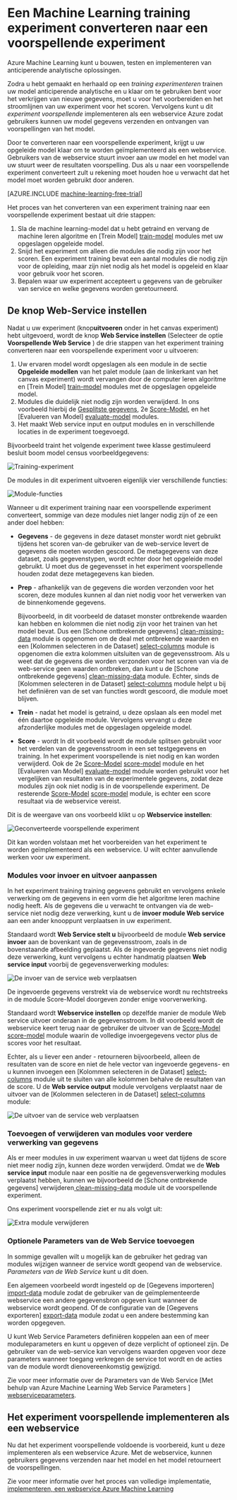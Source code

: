 <properties
    pageTitle="Een Machine Learning training experiment converteren naar een voorspellende experiment | Microsoft Azure"
    description="Het converteren van een Machine Learning training experiment, voor het trainen van uw model anticiperende analytische methoden om een voorspellende experiment die kan worden geïmplementeerd als een webservice gebruikt."
    services="machine-learning"
    documentationCenter=""
    authors="garyericson"
    manager="jhubbard"
    editor="cgronlun"/>

<tags
    ms.service="machine-learning"
    ms.workload="data-services"
    ms.tgt_pltfrm="na"
    ms.devlang="na"
    ms.topic="article"
    ms.date="08/19/2016"
    ms.author="garye"/>

# <a name="convert-a-machine-learning-training-experiment-to-a-predictive-experiment"></a>Een Machine Learning training experiment converteren naar een voorspellende experiment

Azure Machine Learning kunt u bouwen, testen en implementeren van anticiperende analytische oplossingen.

Zodra u hebt gemaakt en herhaald op een *training experimenteren* trainen uw model anticiperende analytische en u klaar om te gebruiken bent voor het verkrijgen van nieuwe gegevens, moet u voor het voorbereiden en het stroomlijnen van uw experiment voor het scoren. Vervolgens kunt u dit *experiment voorspellende* implementeren als een webservice Azure zodat gebruikers kunnen uw model gegevens verzenden en ontvangen van voorspellingen van het model.

Door te converteren naar een voorspellende experiment, krijgt u uw opgeleide model klaar om te worden geïmplementeerd als een webservice. Gebruikers van de webservice stuurt invoer aan uw model en het model van uw stuurt weer de resultaten voorspelling. Dus als u naar een voorspellende experiment converteert zult u rekening moet houden hoe u verwacht dat het model moet worden gebruikt door anderen.

[AZURE.INCLUDE [machine-learning-free-trial](../../includes/machine-learning-free-trial.md)]

Het proces van het converteren van een experiment training naar een voorspellende experiment bestaat uit drie stappen:

1.  Sla de machine learning-model dat u hebt getraind en vervang de machine leren algoritme en [Trein Model] [ train-model] modules met uw opgeslagen opgeleide model.
2.  Snijd het experiment om alleen die modules die nodig zijn voor het scoren. Een experiment training bevat een aantal modules die nodig zijn voor de opleiding, maar zijn niet nodig als het model is opgeleid en klaar voor gebruik voor het scoren.
3.  Bepalen waar uw experiment accepteert u gegevens van de gebruiker van service en welke gegevens worden geretourneerd.

## <a name="set-up-web-service-button"></a>De knop Web-Service instellen

Nadat u uw experiment (knop**uitvoeren** onder in het canvas experiment) hebt uitgevoerd, wordt de knop **Web Service instellen** (Selecteer de optie **Voorspellende Web Service** ) de drie stappen van het experiment training converteren naar een voorspellende experiment voor u uitvoeren:

1.  Uw ervaren model wordt opgeslagen als een module in de sectie **Opgeleide modellen** van het palet module (aan de linkerkant van het canvas experiment) wordt vervangen door de computer leren algoritme en [Trein Model] [ train-model] modules met de opgeslagen opgeleide model.
2.  Modules die duidelijk niet nodig zijn worden verwijderd. In ons voorbeeld hierbij de [Gesplitste gegevens][split], 2e [Score-Model][score-model], en het [Evalueren van Model] [ evaluate-model] modules.
3.  Het maakt Web service input en output modules en in verschillende locaties in de experiment toegevoegd.

Bijvoorbeeld traint het volgende experiment twee klasse gestimuleerd besluit boom model census voorbeeldgegevens:

![Training-experiment][figure1]

De modules in dit experiment uitvoeren eigenlijk vier verschillende functies:

![Module-functies][figure2]

Wanneer u dit experiment training naar een voorspellende experiment converteert, sommige van deze modules niet langer nodig zijn of ze een ander doel hebben:

- **Gegevens** - de gegevens in deze dataset monster wordt niet gebruikt tijdens het scoren van-de gebruiker van de web-service levert de gegevens die moeten worden gescoord. De metagegevens van deze dataset, zoals gegevenstypen, wordt echter door het opgeleide model gebruikt. U moet dus de gegevensset in het experiment voorspellende houden zodat deze metagegevens kan bieden.

- **Prep** - afhankelijk van de gegevens die worden verzonden voor het scoren, deze modules kunnen al dan niet nodig voor het verwerken van de binnenkomende gegevens.

    Bijvoorbeeld, in dit voorbeeld de dataset monster ontbrekende waarden kan hebben en kolommen die niet nodig zijn voor het trainen van het model bevat. Dus een [Schone ontbrekende gegevens] [ clean-missing-data] module is opgenomen om de deal met ontbrekende waarden en een [Kolommen selecteren in de Dataset] [ select-columns] module is opgenomen die extra kolommen uitsluiten van de gegevensstroom. Als u weet dat de gegevens die worden verzonden voor het scoren van via de web-service geen waarden ontbreken, dan kunt u de [Schone ontbrekende gegevens] [ clean-missing-data] module. Echter, sinds de [Kolommen selecteren in de Dataset] [ select-columns] module helpt u bij het definiëren van de set van functies wordt gescoord, die module moet blijven.

- **Trein** - nadat het model is getraind, u deze opslaan als een model met één daartoe opgeleide module. Vervolgens vervangt u deze afzonderlijke modules met de opgeslagen opgeleide model.

- **Score** - wordt In dit voorbeeld wordt de module splitsen gebruikt voor het verdelen van de gegevensstroom in een set testgegevens en training. In het experiment voorspellende is niet nodig en kan worden verwijderd. Ook de 2e [Score-Model] [ score-model] module en het [Evalueren van Model] [ evaluate-model] module worden gebruikt voor het vergelijken van resultaten van de experimentele gegevens, zodat deze modules zijn ook niet nodig is in de voorspellende experiment. De resterende [Score-Model] [ score-model] module, is echter een score resultaat via de webservice vereist.

Dit is de weergave van ons voorbeeld klikt u op **Webservice instellen**:

![Geconverteerde voorspellende experiment][figure3]

Dit kan worden volstaan met het voorbereiden van het experiment te worden geïmplementeerd als een webservice. U wilt echter aanvullende werken voor uw experiment.

### <a name="adjust-input-and-output-modules"></a>Modules voor invoer en uitvoer aanpassen

In het experiment training training gegevens gebruikt en vervolgens enkele verwerking om de gegevens in een vorm die het algoritme leren machine nodig heeft. Als de gegevens die u verwacht te ontvangen via de web-service niet nodig deze verwerking, kunt u de **invoer module Web service** aan een ander knooppunt verplaatsen in uw experiment.

Standaard wordt **Web Service stelt u** bijvoorbeeld de module **Web service invoer** aan de bovenkant van de gegevensstroom, zoals in de bovenstaande afbeelding geplaatst. Als de ingevoerde gegevens niet nodig deze verwerking, kunt vervolgens u echter handmatig plaatsen **Web service input** voorbij de gegevensverwerking modules:

![De invoer van de service web verplaatsen][figure4]

De ingevoerde gegevens verstrekt via de webservice wordt nu rechtstreeks in de module Score-Model doorgeven zonder enige voorverwerking.

Standaard wordt **Webservice instellen** op dezelfde manier de module Web service uitvoer onderaan in de gegevensstroom. In dit voorbeeld wordt de webservice keert terug naar de gebruiker de uitvoer van de [Score-Model] [ score-model] module waarin de volledige invoergegevens vector plus de scores voor het resultaat.

Echter, als u liever een ander - retourneren bijvoorbeeld, alleen de resultaten van de score en niet de hele vector van ingevoerde gegevens- en u kunnen invoegen een [Kolommen selecteren in de Dataset] [ select-columns] module uit te sluiten van alle kolommen behalve de resultaten van de score. U de **Web service output** module vervolgens verplaatst naar de uitvoer van de [Kolommen selecteren in de Dataset] [ select-columns] module:

![De uitvoer van de service web verplaatsen][figure5]

### <a name="add-or-remove-additional-data-processing-modules"></a>Toevoegen of verwijderen van modules voor verdere verwerking van gegevens

Als er meer modules in uw experiment waarvan u weet dat tijdens de score niet meer nodig zijn, kunnen deze worden verwijderd. Omdat we de **Web service input** module naar een positie na de gegevensverwerking modules verplaatst hebben, kunnen we bijvoorbeeld de [Schone ontbrekende gegevens] verwijderen[ clean-missing-data] module uit de voorspellende experiment.

Ons experiment voorspellende ziet er nu als volgt uit:

![Extra module verwijderen][figure6]

### <a name="add-optional-web-service-parameters"></a>Optionele Parameters van de Web Service toevoegen

In sommige gevallen wilt u mogelijk kan de gebruiker het gedrag van modules wijzigen wanneer de service wordt geopend van de webservice. *Parameters van de Web Service* kunt u dit doen.

Een algemeen voorbeeld wordt ingesteld op de [Gegevens importeren] [ import-data] module zodat de gebruiker van de geïmplementeerde webservice een andere gegevensbron opgeven kunt wanneer de webservice wordt geopend. Of de configuratie van de [Gegevens exporteren] [ export-data] module zodat u een andere bestemming kan worden opgegeven.

U kunt Web Service Parameters definiëren koppelen aan een of meer moduleparameters en kunt u opgeven of deze verplicht of optioneel zijn. De gebruiker van de web-service kan vervolgens waarden opgeven voor deze parameters wanneer toegang verkregen de service tot wordt en de acties van de module wordt dienovereenkomstig gewijzigd.

Zie voor meer informatie over de Parameters van de Web Service [Met behulp van Azure Machine Learning Web Service Parameters ] [ webserviceparameters].

[webserviceparameters]: machine-learning-web-service-parameters.md


## <a name="deploy-the-predictive-experiment-as-a-web-service"></a>Het experiment voorspellende implementeren als een webservice

Nu dat het experiment voorspellende voldoende is voorbereid, kunt u deze implementeren als een webservice Azure. Met de webservice, kunnen gebruikers gegevens verzenden naar het model en het model retourneert de voorspellingen.

Zie voor meer informatie over het proces van volledige implementatie, [implementeren, een webservice Azure Machine Learning][deploy]

[deploy]: machine-learning-publish-a-machine-learning-web-service.md


<!-- Images -->
[figure1]:./media/machine-learning-convert-training-experiment-to-scoring-experiment/figure1.png
[figure2]:./media/machine-learning-convert-training-experiment-to-scoring-experiment/figure2.png
[figure3]:./media/machine-learning-convert-training-experiment-to-scoring-experiment/figure3.png
[figure4]:./media/machine-learning-convert-training-experiment-to-scoring-experiment/figure4.png
[figure5]:./media/machine-learning-convert-training-experiment-to-scoring-experiment/figure5.png
[figure6]:./media/machine-learning-convert-training-experiment-to-scoring-experiment/figure6.png


<!-- Module References -->
[clean-missing-data]: https://msdn.microsoft.com/library/azure/d2c5ca2f-7323-41a3-9b7e-da917c99f0c4/
[evaluate-model]: https://msdn.microsoft.com/library/azure/927d65ac-3b50-4694-9903-20f6c1672089/
[select-columns]: https://msdn.microsoft.com/library/azure/1ec722fa-b623-4e26-a44e-a50c6d726223/
[import-data]: https://msdn.microsoft.com/library/azure/4e1b0fe6-aded-4b3f-a36f-39b8862b9004/
[score-model]: https://msdn.microsoft.com/library/azure/401b4f92-e724-4d5a-be81-d5b0ff9bdb33/
[split]: https://msdn.microsoft.com/library/azure/70530644-c97a-4ab6-85f7-88bf30a8be5f/
[train-model]: https://msdn.microsoft.com/library/azure/5cc7053e-aa30-450d-96c0-dae4be720977/
[export-data]: https://msdn.microsoft.com/library/azure/7a391181-b6a7-4ad4-b82d-e419c0d6522c/
